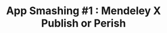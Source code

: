 ---
layout:   certificate
title:    "App Smashing #1 : Mendeley X Publish or Perish"
slug:     temanacara02
category: seminar
issuer:   "Temanacara"
---